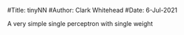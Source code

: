 #Title: tinyNN
#Author: Clark Whitehead
#Date: 6-Jul-2021

A very simple single perceptron with single weight
